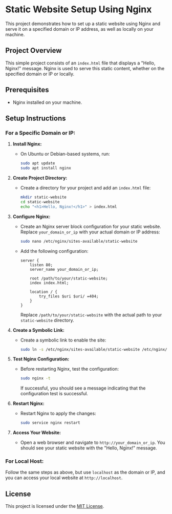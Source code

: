 # Static Website Setup Using Nginx

This project demonstrates how to set up a static website using Nginx and serve it on a specified domain or IP address, as well as locally on your machine.

## Project Overview

This simple project consists of an `index.html` file that displays a "Hello, Nginx!" message. Nginx is used to serve this static content, whether on the specified domain or IP or locally.

## Prerequisites

- Nginx installed on your machine.

## Setup Instructions

### For a Specific Domain or IP:

1. **Install Nginx:**
   - On Ubuntu or Debian-based systems, run:
     ```bash
     sudo apt update
     sudo apt install nginx
     ```

2. **Create Project Directory:**
   - Create a directory for your project and add an `index.html` file:
     ```bash
     mkdir static-website
     cd static-website
     echo "<h1>Hello, Nginx!</h1>" > index.html
     ```

3. **Configure Nginx:**
   - Create an Nginx server block configuration for your static website. Replace `your_domain_or_ip` with your actual domain or IP address:
     ```bash
     sudo nano /etc/nginx/sites-available/static-website
     ```
   - Add the following configuration:
     ```nginx
     server {
         listen 80;
         server_name your_domain_or_ip;

         root /path/to/your/static-website;
         index index.html;

         location / {
             try_files $uri $uri/ =404;
         }
     }
     ```
     Replace `/path/to/your/static-website` with the actual path to your `static-website` directory.

4. **Create a Symbolic Link:**
   - Create a symbolic link to enable the site:
     ```bash
     sudo ln -s /etc/nginx/sites-available/static-website /etc/nginx/sites-enabled/
     ```

5. **Test Nginx Configuration:**
   - Before restarting Nginx, test the configuration:
     ```bash
     sudo nginx -t
     ```
     If successful, you should see a message indicating that the configuration test is successful.

6. **Restart Nginx:**
   - Restart Nginx to apply the changes:
     ```bash
     sudo service nginx restart
     ```

7. **Access Your Website:**
   - Open a web browser and navigate to `http://your_domain_or_ip`. You should see your static website with the "Hello, Nginx!" message.

### For Local Host:

Follow the same steps as above, but use `localhost` as the domain or IP, and you can access your local website at `http://localhost`.

## License

This project is licensed under the [MIT License](https://github.com/iftekharmickey/Static-Website-Setup-Using-Nginx/blob/main/LICENSE).
